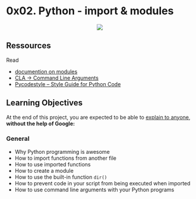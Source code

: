 # 0x02. Python - import & modules

<p align="center">
    <img size="400" src="https://i.ibb.co/7kgYkF7/carbon-4-2.png">
</p>

## Ressources

Read
- [documention on modules](https://docs.python.org/3/tutorial/modules.html)
- [CLA -> Command Line Arguments](https://docs.python.org/3/tutorial/stdlib.html#command-line-arguments)
- [Pycodestyle – Style Guide for Python Code](https://pypi.org/project/pycodestyle/)

## Learning Objectives
At the end of this project, you are expected to be able to [explain to anyone](), **without the help of Google:**

### General

- Why Python programming is awesome
- How to import functions from another file
- How to use imported functions
- How to create a module
- How to use the built-in function `dir()`
- How to prevent code in your script from being executed when imported
- How to use command line arguments with your Python programs

